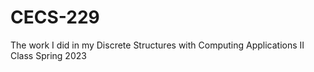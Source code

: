 # CECS-229
The work I did in my Discrete Structures with Computing Applications II Class Spring 2023
